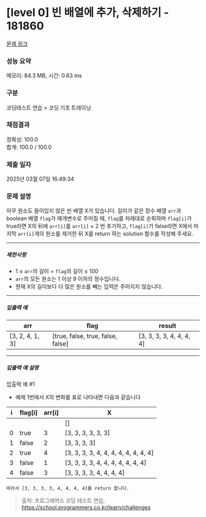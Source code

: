 # [level 0] 빈 배열에 추가, 삭제하기 - 181860 

[문제 링크](https://school.programmers.co.kr/learn/courses/30/lessons/181860) 

### 성능 요약

메모리: 84.3 MB, 시간: 0.63 ms

### 구분

코딩테스트 연습 > 코딩 기초 트레이닝

### 채점결과

정확성: 100.0<br/>합계: 100.0 / 100.0

### 제출 일자

2025년 03월 07일 16:49:34

### 문제 설명

<p style="user-select: auto !important;">아무 원소도 들어있지 않은 빈 배열 X가 있습니다. 길이가 같은 정수 배열 <code style="user-select: auto !important;">arr</code>과 boolean 배열 <code style="user-select: auto !important;">flag</code>가 매개변수로 주어질 때, <code style="user-select: auto !important;">flag</code>를 차례대로 순회하며 <code style="user-select: auto !important;">flag[i]</code>가 true라면 X의 뒤에 <code style="user-select: auto !important;">arr[i]</code>를 <code style="user-select: auto !important;">arr[i]</code> × 2 번 추가하고, <code style="user-select: auto !important;">flag[i]</code>가 false라면 X에서 마지막 <code style="user-select: auto !important;">arr[i]</code>개의 원소를 제거한 뒤 X를 return 하는 solution 함수를 작성해 주세요.</p>

<hr style="user-select: auto !important;">

<h5 style="user-select: auto !important;">제한사항</h5>

<ul style="user-select: auto !important;">
<li style="user-select: auto !important;">1 ≤ <code style="user-select: auto !important;">arr</code>의 길이 = <code style="user-select: auto !important;">flag</code>의 길이 ≤ 100</li>
<li style="user-select: auto !important;"><code style="user-select: auto !important;">arr</code>의 모든 원소는 1 이상 9 이하의 정수입니다.</li>
<li style="user-select: auto !important;">현재 X의 길이보다 더 많은 원소를 빼는 입력은 주어지지 않습니다.</li>
</ul>

<hr style="user-select: auto !important;">

<h5 style="user-select: auto !important;">입출력 예</h5>
<table class="table" style="user-select: auto !important;">
        <thead style="user-select: auto !important;"><tr style="user-select: auto !important;">
<th style="user-select: auto !important;">arr</th>
<th style="user-select: auto !important;">flag</th>
<th style="user-select: auto !important;">result</th>
</tr>
</thead>
        <tbody style="user-select: auto !important;"><tr style="user-select: auto !important;">
<td style="user-select: auto !important;">[3, 2, 4, 1, 3]</td>
<td style="user-select: auto !important;">[true, false, true, false, false]</td>
<td style="user-select: auto !important;">[3, 3, 3, 3, 4, 4, 4, 4]</td>
</tr>
</tbody>
      </table>
<hr style="user-select: auto !important;">

<h5 style="user-select: auto !important;">입출력 예 설명</h5>

<p style="user-select: auto !important;">입출력 예 #1</p>

<ul style="user-select: auto !important;">
<li style="user-select: auto !important;">예제 1번에서 X의 변화를 표로 나타내면 다음과 같습니다</li>
</ul>
<table class="table" style="user-select: auto !important;">
        <thead style="user-select: auto !important;"><tr style="user-select: auto !important;">
<th style="user-select: auto !important;">i</th>
<th style="user-select: auto !important;">flag[i]</th>
<th style="user-select: auto !important;">arr[i]</th>
<th style="user-select: auto !important;">X</th>
</tr>
</thead>
        <tbody style="user-select: auto !important;"><tr style="user-select: auto !important;">
<td style="user-select: auto !important;"></td>
<td style="user-select: auto !important;"></td>
<td style="user-select: auto !important;"></td>
<td style="user-select: auto !important;">[]</td>
</tr>
<tr style="user-select: auto !important;">
<td style="user-select: auto !important;">0</td>
<td style="user-select: auto !important;">true</td>
<td style="user-select: auto !important;">3</td>
<td style="user-select: auto !important;">[3, 3, 3, 3, 3, 3]</td>
</tr>
<tr style="user-select: auto !important;">
<td style="user-select: auto !important;">1</td>
<td style="user-select: auto !important;">false</td>
<td style="user-select: auto !important;">2</td>
<td style="user-select: auto !important;">[3, 3, 3, 3]</td>
</tr>
<tr style="user-select: auto !important;">
<td style="user-select: auto !important;">2</td>
<td style="user-select: auto !important;">true</td>
<td style="user-select: auto !important;">4</td>
<td style="user-select: auto !important;">[3, 3, 3, 3, 4, 4, 4, 4, 4, 4, 4, 4]</td>
</tr>
<tr style="user-select: auto !important;">
<td style="user-select: auto !important;">3</td>
<td style="user-select: auto !important;">false</td>
<td style="user-select: auto !important;">1</td>
<td style="user-select: auto !important;">[3, 3, 3, 3, 4, 4, 4, 4, 4, 4, 4]</td>
</tr>
<tr style="user-select: auto !important;">
<td style="user-select: auto !important;">4</td>
<td style="user-select: auto !important;">false</td>
<td style="user-select: auto !important;">3</td>
<td style="user-select: auto !important;">[3, 3, 3, 3, 4, 4, 4, 4]</td>
</tr>
</tbody>
      </table><div class="highlight" style="user-select: auto !important;"><pre class="codehilite" style="user-select: auto !important;"><code style="user-select: auto !important;">따라서 [3, 3, 3, 3, 4, 4, 4, 4]를 return 합니다.
</code></pre></div>

> 출처: 프로그래머스 코딩 테스트 연습, https://school.programmers.co.kr/learn/challenges